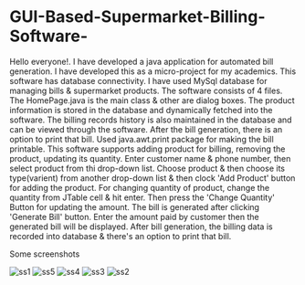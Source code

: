 # GUI-Based-Supermarket-Billing-Software-
Hello everyone!. I have developed a java application for automated bill generation. I have developed this as a micro-project for my academics. This software has database connectivity. I have used MySql database for managing bills & supermarket products. The software consists of 4 files. The HomePage.java is the main class & other are dialog boxes. The product information is stored in the database and dynamically fetched into the software. The billing records history is also maintained in the database and can be viewed through the software. After the bill generation, there is an option to print that bill. Used java.awt.print package for making the bill printable.
This software supports adding product for billing, removing the product, updating its quantity. Enter customer name & phone number, then select product from thi drop-down list. Choose product & then choose its type(varient) from another drop-down list & then clock 'Add Product' button for adding the product. For changing quantity of product, change the quantity from JTable cell & hit enter. Then press the 'Change Quantity' Button for updating the amount. 
The bill is generated after clicking 'Generate Bill' button. Enter the amount paid by customer then the generated bill will be displayed.
After bill generation, the billing data is recorded into database & there's an option to print that bill.

Some screenshots

![ss1](https://github.com/VedantVK7/GUI-Based-Supermarket-Billing-Software-/assets/109784327/172e7e0f-c9c7-42ad-9397-ecdbebe92954)
![ss5](https://github.com/VedantVK7/GUI-Based-Supermarket-Billing-Software-/assets/109784327/880995cc-f3ba-4f52-b2fb-82fc49292075)
![ss4](https://github.com/VedantVK7/GUI-Based-Supermarket-Billing-Software-/assets/109784327/7387aecb-c620-4ad4-9bcc-5b530b932111)
![ss3](https://github.com/VedantVK7/GUI-Based-Supermarket-Billing-Software-/assets/109784327/57214208-c229-4e70-bd7d-3745c0085a05)
![ss2](https://github.com/VedantVK7/GUI-Based-Supermarket-Billing-Software-/assets/109784327/26ef3736-cbaf-42ec-bc92-13965b877f64)
